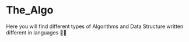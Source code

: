 # The_Algo
Here you will find different types of Algorithms and Data Structure written different in languages 🤩🤩

